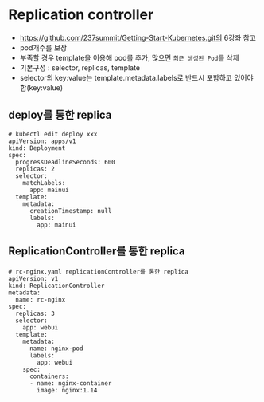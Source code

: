# Replication controller 
  - https://github.com/237summit/Getting-Start-Kubernetes.git의 6강좌 참고
  - pod개수를 보장
  - 부족할 경우 template을 이용해 pod를 추가, 많으면 `최근 생성된 Pod`를 삭제
  - 기본구성 : selector, replicas, template
  - selector의 key:value는 template.metadata.labels로 반드시 포함하고 있어야 함(key:value)
  
## deploy를 통한 replica  
```
# kubectl edit deploy xxx
apiVersion: apps/v1
kind: Deployment
spec:
  progressDeadlineSeconds: 600
  replicas: 2  
  selector:
    matchLabels:
      app: mainui
  template:
    metadata:
      creationTimestamp: null
      labels:
        app: mainui
```

## ReplicationController를 통한 replica 
```
# rc-nginx.yaml replicationController를 통한 replica
apiVersion: v1
kind: ReplicationController
metadata:
  name: rc-nginx
spec:
  replicas: 3
  selector:
    app: webui
  template:
    metadata:
      name: nginx-pod
      labels:
        app: webui
    spec:
      containers:
      - name: nginx-container
        image: nginx:1.14
```

